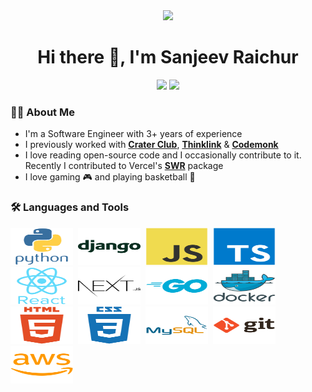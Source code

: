 <div align="center">
  <img src="https://media.giphy.com/media/jTNG3RF6EwbkpD4LZx/giphy.gif" width="300px" />
  
  <h1>Hi there 👋, I'm Sanjeev Raichur</h2>
  
  <a href="https://twitter.com/intent/follow?screen_name=sanjeev_raichur"><img src="https://img.shields.io/badge/Twitter-%231DA1F2.svg?style=for-     the-    badge&logo=Twitter&style=flat&logoColor=white"></a>
  <a href="https://www.linkedin.com/in/sanjeev-raichur/"><img src="https://img.shields.io/badge/linkedin-%230077B5.svg?style=for-the-                         badge&logo=linkedin&style=flat&logoColor=white"></a>
</div>

### 🙋‍♂️ About Me

- I'm a Software Engineer with 3+ years of experience
- I previously worked with [**Crater Club**](https://www.joincrater.club/), [**Thinklink**](https://thinklink.io/) & [**Codemonk**](https://codemonk.in/)
- I love reading open-source code and I occasionally contribute to it. Recently I contributed to Vercel's [**SWR**](https://github.com/vercel/swr) package
- I love gaming 🎮 and playing basketball 🏀

### 🛠️ Languages and Tools

<img src="https://github.com/devicons/devicon/blob/master/icons/python/python-original-wordmark.svg" title="Python" alt="Python" width="100" height="60"/>&nbsp;
<img src="https://github.com/devicons/devicon/blob/master/icons/django/django-plain-wordmark.svg" title="Django" alt="Django" width="100" height="60"/>&nbsp;
<img src="https://github.com/devicons/devicon/blob/master/icons/javascript/javascript-original.svg" title="JavaScript" alt="JavaScript" width="100" height="60"/>&nbsp;
<img src="https://github.com/devicons/devicon/blob/master/icons/typescript/typescript-original.svg" title="Typescript" alt="Typescript" width="100" height="60"/>&nbsp;
<img src="https://github.com/devicons/devicon/blob/master/icons/react/react-original-wordmark.svg" title="React" alt="React" width="100" height="60"/>&nbsp;
<img src="https://github.com/devicons/devicon/blob/master/icons/nextjs/nextjs-original-wordmark.svg" title="Next JS" alt="Next JS" width="100" height="60"/>&nbsp;
<img src="https://github.com/devicons/devicon/blob/master/icons/go/go-original-wordmark.svg" title="Go" alt="Go" width="100" height="60"/>&nbsp;
<img src="https://github.com/devicons/devicon/blob/master/icons/docker/docker-original-wordmark.svg" title="Docker" alt="Docker" width="100" height="60"/>&nbsp;
<img src="https://github.com/devicons/devicon/blob/master/icons/html5/html5-plain-wordmark.svg" title="Html5" alt="Html5" width="100" height="60"/>&nbsp;
<img src="https://github.com/devicons/devicon/blob/master/icons/css3/css3-plain-wordmark.svg" title="Css3" alt="Css3" width="100" height="60"/>&nbsp;
<img src="https://github.com/devicons/devicon/blob/master/icons/mysql/mysql-original-wordmark.svg" title="MySQL" alt="MySQL" width="100" height="60"/>&nbsp;
<img src="https://github.com/devicons/devicon/blob/master/icons/git/git-original-wordmark.svg" title="Git" alt="Git" width="100" height="60"/>&nbsp;
<img src="https://github.com/devicons/devicon/blob/master/icons/amazonwebservices/amazonwebservices-plain-wordmark.svg" title="AWS" alt="AWS" width="100" height="60"/>&nbsp;

